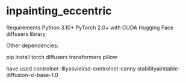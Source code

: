 # inpainting_eccentric
Requirements
Python 3.10+
PyTorch 2.0+ with CUDA 
Hugging Face diffusers library

Other dependencies:

pip install torch diffusers transformers pillow

have used 
controlnet :lllyasviel/sd-controlnet-canny 
stabilityai/stable-diffusion-xl-base-1.0
